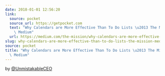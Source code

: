 ```yaml
---
date: 2018-01-01 12:56:20
link:
  source: pocket
  source_url: https://getpocket.com
  text: "Why Calendars are More Effective Than To Do Lists \u2013 The Mission \u2013\
    \ Medium"
  url: https://medium.com/the-mission/why-calendars-are-more-effective-than-to-do-lists-9bc6ce3bee50
slug: why-calendars-are-more-effective-than-to-do-lists-the-mission-medium
source: pocket
title: "Why Calendars are More Effective Than To Do Lists \u2013 The Mission \u2013\
  \ Medium"
---
```


 by [@UnmistakableCEO](https://twitter.com/UnmistakableCEO/)
